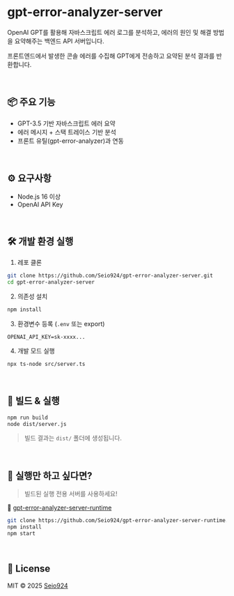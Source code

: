 # gpt-error-analyzer-server

OpenAI GPT를 활용해 자바스크립트 에러 로그를 분석하고, 에러의 원인 및 해결 방법을 요약해주는 백엔드 API 서버입니다.

프론트엔드에서 발생한 콘솔 에러를 수집해 GPT에게 전송하고 요약된 분석 결과를 반환합니다.

<br/>

## 📦 주요 기능

- GPT-3.5 기반 자바스크립트 에러 요약
- 에러 메시지 + 스택 트레이스 기반 분석
- 프론트 유틸(gpt-error-analyzer)과 연동

<br/>

## ⚙️ 요구사항

- Node.js 16 이상
- OpenAI API Key

<br/>

## 🛠 개발 환경 실행

1. 레포 클론

```bash
git clone https://github.com/Seio924/gpt-error-analyzer-server.git
cd gpt-error-analyzer-server
```

2. 의존성 설치

```bash
npm install
```

3. 환경변수 등록 (`.env` 또는 export)

```env
OPENAI_API_KEY=sk-xxxx...
```

4. 개발 모드 실행

```bash
npx ts-node src/server.ts
```

<br/>

## 🔨 빌드 & 실행

```bash
npm run build
node dist/server.js
```

> 빌드 결과는 `dist/` 폴더에 생성됩니다.

<br/>

## 🚀 실행만 하고 싶다면?

> 빌드된 실행 전용 서버를 사용하세요!

🔗 [gpt-error-analyzer-server-runtime](https://github.com/Seio924/gpt-error-analyzer-server-runtime)

```bash
git clone https://github.com/Seio924/gpt-error-analyzer-server-runtime.git
npm install
npm start
```

<br/>

## 📝 License

MIT © 2025 [Seio924](https://github.com/Seio924)
